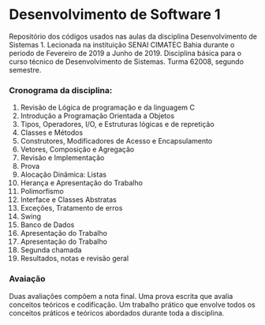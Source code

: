 # Desenvolvimento de Software 1
Repositório dos códigos usados nas aulas da disciplina Desenvolvimento de Sistemas 1. Lecionada na instituição SENAI CIMATEC Bahia durante o periodo de Fevereiro de 2019 a Junho de 2019. Disciplina básica para o curso técnico de Desenvolvimento de Sistemas. Turma 62008, segundo semestre.  

### Cronograma da disciplina:  

1. Revisão de Lógica de programação e da linguagem C  
2. Introdução a Programação Orientada a Objetos  
3. Tipos, Operadores, I/O, e Estruturas lógicas e de repretição  
4. Classes e Métodos  
5. Construtores, Modificadores de Acesso e Encapsulamento  
6. Vetores, Composição e Agregação  
7. Revisão e Implementação  
8. Prova  
9. Alocação Dinâmica: Listas  
10. Herança e Apresentação do Trabalho  
11. Polimorfismo  
12. Interface e Classes Abstratas  
13. Exceções, Tratamento de erros  
14. Swing  
15. Banco de Dados  
16. Apresentação do Trabalho  
17. Apresentação do Trabalho  
18. Segunda chamada  
19. Resultados, notas e revisão geral  

### Avaiação  
Duas avaliações compõem a nota final. Uma prova escrita que avalia conceitos teóricos e codificação. Um trabalho prático que envolve todos os conceitos práticos e teóricos abordados durante toda a disciplina.

